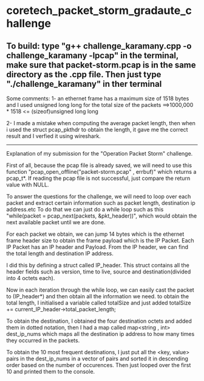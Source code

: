 # coretech_packet_storm_gradaute_challenge



To build: type "g++ challenge_karamany.cpp -o challenge_karamany -lpcap" in the terminal, make sure that packet-storm.pcap is in the same directory as the .cpp file.
Then just type "./challenge_karamany" in ther terminal 
----------------------------------------------------------------------------------------------------------------------------------------------------------------
Some comments:
1- an ethernet frame has a maximum size of 1518 bytes and I used unsigned long long for the total size of the packets
==>1000,000 * 1518 <= (sizeof)unsigned long long

2- I made a mistake when computing the average packet length, then when i used the struct pcap_pkthdr to obtain the length, it gave me the correct result and I verfied it using wireshark.




----------------------------------------------------------------------------------------------------------------------------------------------------------------


Explanation of my submission for the "Operation Packet Storm" challenge.

First of all, because the pcap file is already saved, we will need to use this function "pcap_open_offline("packet-storm.pcap" , errbuf)" which returns a pcap_t*. If reading the pcap file is not successful, just compare the return value with NULL.

To answer the questions for the challenge, we will need to loop over each packet and extract certain information such as packet length, destination ip address.etc
To do that we can just do a while loop such as this "while(packet = pcap_next(packets, &pkt_header))", which would obtain the next available packet until we are done.


For each packet we obtain, we can jump 14 bytes which is the ethernet frame header size to obtain the frame payload which is the IP Packet.
Each IP Packet has an IP header and Payload. From the IP header, we can find the total length and destination IP address.

I did this by defining a struct called IP_header. This struct contains all the header fields such as version, time to live, source and destination(divided into 4 octets each).

Now in each iteration through the while loop, we can easily cast the packet to (IP_header*) and then obtain all the information we need.
to obtain the total length, I initialised a variable called totalSize and just added totalSize += current_IP_header->total_packet_length;

To obtain the destination, I obtained the four destination octets and added them in dotted notation, then I had a map called map<string , int> dest_ip_nums which maps all the destination ip address to how many times they occurred in the packets.


To obtain the 10 most frequent destinations, I just put all the <key, value> pairs in the dest_ip_nums in a vector of pairs and sorted it in descending order based on the number of occurences. 
Then just looped over the first 10 and printed them to the console.

